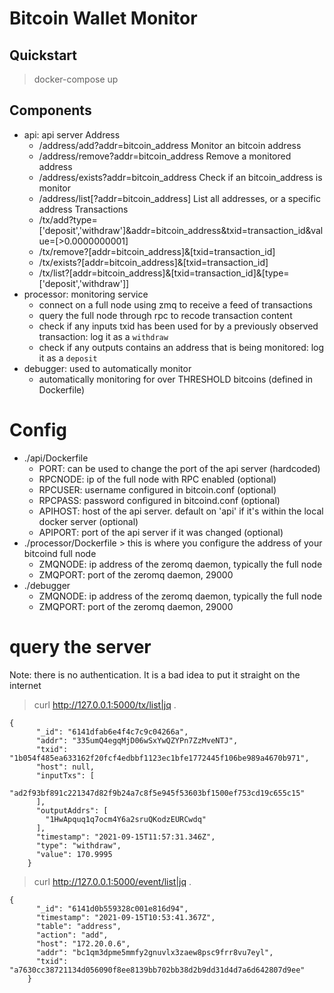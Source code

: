 # Bitcoin Wallet Monitor

## Quickstart

> docker-compose up

## Components

* api: api server
    Address
    * /address/add?addr=bitcoin_address Monitor an bitcoin address
    * /address/remove?addr=bitcoin_address Remove a monitored address
    * /address/exists?addr=bitcoin_address Check if an bitcoin_address is monitor
    * /address/list\[?addr=bitcoin_address\] List all addresses, or a specific address
    Transactions
    * /tx/add?type=\['deposit','withdraw'\]&addr=bitcoin_address&txid=transaction_id&value=\[>0.0000000001\]
    * /tx/remove?\[addr=bitcoin_address\]&\[txid=transaction_id\]
    * /tx/exists?\[addr=bitcoin_address\]&\[txid=transaction_id\]
    * /tx/list?\[addr=bitcoin_address\]&\[txid=transaction_id\]&\[type=\['deposit','withdraw'\]\]
* processor: monitoring service
    * connect on a full node using zmq to receive a feed of transactions
    * query the full node through rpc to recode transaction content
    * check if any inputs txid has been used for by a previously observed transaction: log it as a `withdraw`
    * check if any outputs contains an address that is being monitored: log it as a `deposit`
* debugger: used to automatically monitor
    * automatically monitoring for over THRESHOLD bitcoins (defined in Dockerfile)

# Config
* ./api/Dockerfile
    * PORT: can be used to change the port of the api server (hardcoded)
    * RPCNODE: ip of the full node with RPC enabled (optional)
    * RPCUSER: username configured in bitcoin.conf (optional)
    * RPCPASS: password configured in bitcoind.conf (optional)
    * APIHOST: host of the api server. default on 'api' if it's within the local docker server (optional)
    * APIPORT: port of the api server if it was changed (optional)
* ./processor/Dockerfile > this is where you configure the address of your bitcoind full node
    * ZMQNODE: ip address of the zeromq daemon, typically the full node
    * ZMQPORT: port of the zeromq daemon, 29000
* ./debugger
    * ZMQNODE: ip address of the zeromq daemon, typically the full node
    * ZMQPORT: port of the zeromq daemon, 29000

# query the server
Note: there is no authentication. It is a bad idea to put it straight on the internet

> curl http://127.0.0.1:5000/tx/list|jq .
```
{
      "_id": "6141dfab6e4f4c7c9c04266a",
      "addr": "335umQ4egqMjD06wSxYwQZYPn7ZzMveNTJ",
      "txid": "1b054f485ea633162f20fcf4edbbf1123ec1bfe1772445f106be989a4670b971",
      "host": null,
      "inputTxs": [
        "ad2f93bf891c221347d82f9b24a7c8f5e945f53603bf1500ef753cd19c655c15"
      ],
      "outputAddrs": [
        "1HwApquq1q7ocm4Y6a2sruQKodzEURCwdq"
      ],
      "timestamp": "2021-09-15T11:57:31.346Z",
      "type": "withdraw",
      "value": 170.9995
    }
```


> curl http://127.0.0.1:5000/event/list|jq .
```
{
      "_id": "6141d0b559328c001e816d94",
      "timestamp": "2021-09-15T10:53:41.367Z",
      "table": "address",
      "action": "add",
      "host": "172.20.0.6",
      "addr": "bc1qm3dpme5mmfy2gnuvlx3zaew8psc9frr8vu7eyl",
      "txid": "a7630cc38721134d056090f8ee8139bb702bb38d2b9dd31d4d7a6d642807d9ee"
    }
```